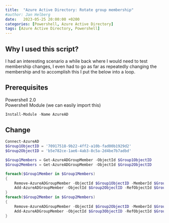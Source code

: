 ```yaml
---
title:  "Azure Active Directory: Rotate group membership"
#author: Jan Helberg
date:   2023-05-25 20:00:00 +0200
categories: [Powershell, Azure Active Directory]
tags: [Azure Active Directory, Powershell]
---
```


## Why I used this script?
I had an interesting scenario a while back where I would need to test membership changes, I even had to go as far as repeatedly changing the membership and to accomplish this I put the below into a loop.

## Prerequisites
Powershell 2.0 \
Powershell Module (we can easily import this)
```powershell
Install-Module -Name AzureAD
```
## Change 
```powershell
Connect-AzureAD
$Group1ObjectID = '70917518-9b22-4ff2-a10b-fad00b1929d2'
$Group2ObjectID = 'b5e782ce-1ae6-4ab3-8c5a-2d4be7b7adbd'

$Group1Members = Get-AzureADGroupMember -ObjectId $Group1ObjectID
$Group2Members = Get-AzureADGroupMember -ObjectId $Group2ObjectID

foreach($Group1Member in $Group1Members)
{
    Remove-AzureADGroupMember -ObjectId $Group1ObjectID -MemberId $Group1Member.ObjectId
    Add-AzureADGroupMember -ObjectId $Group2ObjectID -RefObjectId $Group1Member.ObjectId
}
foreach($Group2Member in $Group2Members)
{
    Remove-AzureADGroupMember -ObjectId $Group2ObjectID -MemberId $Group2Member.ObjectId
    Add-AzureADGroupMember -ObjectId $Group3ObjectID -RefObjectId $Group2Member.ObjectId
}
```